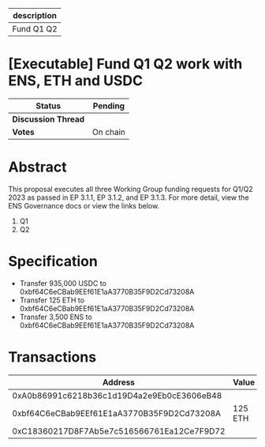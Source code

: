 | description |
| ----------- |
| Fund Q1 Q2  |

# [Executable] Fund Q1 Q2 work with ENS, ETH and USDC

  
  | **Status**            | Pending                                                                                                                                      |
  | --------------------- | ------------------------------------------------------------------------------------------------------------------------------------------- |
  | **Discussion Thread** |                                                                                                 |
  | **Votes**             | On chain                                                                                                                                     |
  

# Abstract 
 This proposal executes all three Working Group funding requests for Q1/Q2 2023 as passed in EP 3.1.1, EP 3.1.2, and EP 3.1.3. For more detail, view the ENS Governance docs or view the links below.
1. Q1
2. Q2

# Specification 
 - Transfer 935,000 USDC to 0xbf64C6eCBab9EEf61E1aA3770B35F9D2Cd73208A
- Transfer 125 ETH to 0xbf64C6eCBab9EEf61E1aA3770B35F9D2Cd73208A
- Transfer 3,500 ENS to 0xbf64C6eCBab9EEf61E1aA3770B35F9D2Cd73208A

# Transactions 
 | Address                                    | Value   | Function | Argument | Value                  |
| ------------------------------------------ | ------- | -------- | -------- | ---------------------- |
| 0xA0b86991c6218b36c1d19D4a2e9Eb0cE3606eB48 |         |          | to       | 935000000000           |
| 0xbf64C6eCBab9EEf61E1aA3770B35F9D2Cd73208A | 125 ETH |          |          |                        |
| 0xC18360217D8F7Ab5e7c516566761Ea12Ce7F9D72 |         |          | to       | 3500000000000000000000 |